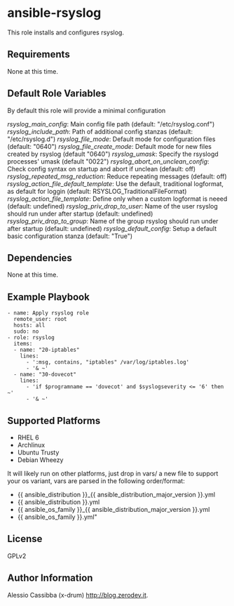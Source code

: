 ansible-rsyslog
=========

This role installs and configures rsyslog.

Requirements
------------

None at this time.

Default Role Variables
--------------

By default this role will provide a minimal configuration

*rsyslog_main_config*: Main config file path (default: "/etc/rsyslog.conf")
*rsyslog_include_path*: Path of additional config stanzas (default: "/etc/rsyslog.d")
*rsyslog_file_mode*: Default mode for configuration files (default: "0640")
*rsyslog_file_create_mode*: Default mode for new files created by rsyslog  (default "0640")
*rsyslog_umask*: Specify the rsyslogd processes' umask (default "0022")
*rsyslog_abort_on_unclean_config*: Check config syntax on startup and abort if unclean (default: off)
*rsyslog_repeated_msg_reduction*: Reduce repeating messages (default: off)
*rsyslog_action_file_default_template*: Use the default, traditional logformat, as default for loggin (default: RSYSLOG_TraditionalFileFormat)
*rsyslog_action_file_template*: Define only when a custom logformat is neeed (default: undefined)
*rsyslog_priv_drop_to_user*: Name of the user rsyslog should run under after startup (default: undefined)
*rsyslog_priv_drop_to_group*: Name of the group rsyslog should run under after startup (default: undefined)
*rsyslog_default_config*: Setup a default basic configuration stanza (default: "True")

Dependencies
------------

None at this time.

Example Playbook
----------------

    - name: Apply rsyslog role
      remote_user: root
      hosts: all
      sudo: no
    - role: rsyslog
      items:
      - name: "20-iptables"
        lines: 
          - ':msg, contains, "iptables" /var/log/iptables.log'
          - '& ~'
      - name: "30-dovecot"
        lines: 
          - 'if $programname == 'dovecot' and $syslogseverity <= '6' then ~'
          - '& ~'

Supported Platforms
-------------------

* RHEL 6
* Archlinux
* Ubuntu Trusty
* Debian Wheezy

It will likely run on other platforms, just drop in vars/ a new file to support your os variant, vars are parsed in the following order/format:
* {{ ansible_distribution }}_{{ ansible_distribution_major_version }}.yml
* {{ ansible_distribution }}.yml
* {{ ansible_os_family }}_{{ ansible_distribution_major_version }}.yml
* {{ ansible_os_family }}.yml"

License
-------

GPLv2

Author Information
------------------

Alessio Cassibba (x-drum) http://blog.zerodev.it.
